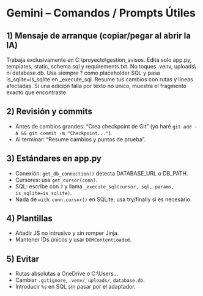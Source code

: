 # Gemini – Comandos / Prompts Útiles

## 1) Mensaje de arranque (copiar/pegar al abrir la IA)
Trabaja exclusivamente en C:\proyecto\gestion_avisos.
Edita solo app.py, templates\, static\, schema.sql y requirements.txt.
No toques .venv\, uploads\ ni database.db.
Usa siempre ? como placeholder SQL y pasa is_sqlite=is_sqlite en _execute_sql.
Resume tus cambios con rutas y líneas afectadas.
Si una edición falla por texto no único, muestra el fragmento exacto que encontraste.

## 2) Revisión y commits
- Antes de cambios grandes: “Crea checkpoint de Git” (yo haré `git add -A && git commit -m "Checkpoint..."`).
- Al terminar: “Resume cambios y puntos de prueba”.

## 3) Estándares en app.py
- Conexión: `get_db_connection()` detecta DATABASE_URL o DB_PATH.
- Cursores: usa `get_cursor(conn)`.
- SQL: escribe con `?` y llama `_execute_sql(cursor, sql, params, is_sqlite=is_sqlite)`.
- Nada de `with conn.cursor()` en SQLite; usa try/finally si es necesario.

## 4) Plantillas
- Añadir JS no intrusivo y sin romper Jinja.
- Mantener IDs únicos y usar `DOMContentLoaded`.

## 5) Evitar
- Rutas absolutas a OneDrive o C:\Users\...
- Cambiar `.gitignore`, `.venv/`, `uploads/`, `database.db`.
- Introducir `%s` en SQL sin pasar por el adaptador.
